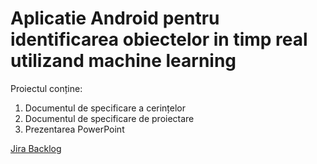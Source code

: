 Aplicatie Android pentru identificarea obiectelor in timp real utilizand machine learning
========================
Proiectul conține:
1. Documentul de specificare a cerințelor
2. Documentul de specificare de proiectare
3. Prezentarea PowerPoint

[Jira Backlog](https://ralucab.atlassian.net/jira/software/c/projects/ASIPSI/boards/3/backlog)
